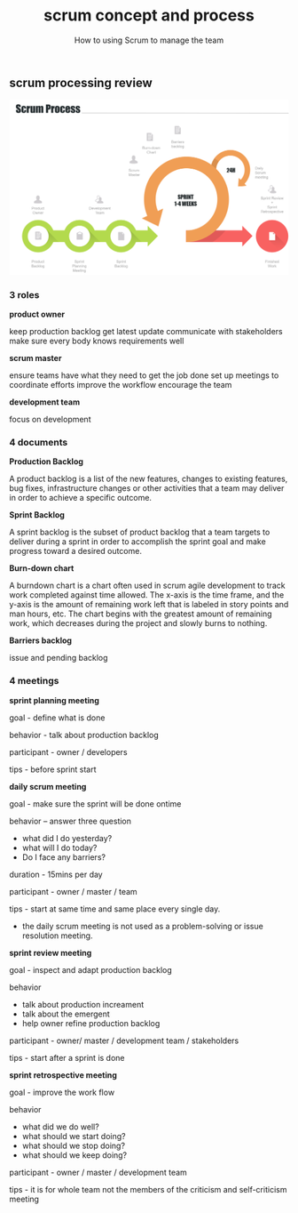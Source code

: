 ﻿---
layout: post
title: scrum concept and process
subtitle: How to using Scrum to manage the team
tags: [technology]
comments: true
---


## scrum processing review

![Crepe](/img/scrum/picture1.png)

### 3 roles

**product owner**

keep production backlog get latest update
communicate with stakeholders
make sure every body knows requirements well

**scrum master**

ensure teams have what they need to get the job done
set up meetings to coordinate efforts
improve the workflow
encourage the team

**development team**
        
focus on development


### 4 documents

**Production Backlog**

A product backlog is a list of the new features, changes to existing features, bug fixes, infrastructure changes or other activities that a team may deliver in order to achieve a specific outcome.

**Sprint Backlog**

A sprint backlog is the subset of product backlog that a team targets to deliver during a sprint in order to accomplish the sprint goal and make progress toward a desired outcome.

**Burn-down chart**

A burndown chart is a chart often used in scrum agile development to track work completed against time allowed. The x-axis is the time frame, and the y-axis is the amount of remaining work left that is labeled in story points and man hours, etc. The chart begins with the greatest amount of remaining work, which decreases during the project and slowly burns to nothing.
  
**Barriers backlog**

issue and pending backlog


### 4 meetings

**sprint planning meeting**

goal - define what is done

behavior - talk about production backlog

participant - owner / developers

tips - before sprint start


**daily scrum meeting**

goal - make sure the sprint will be done ontime

behavior – answer three question 
  - what did I do yesterday?    
  - what will I do today? 
  - Do I face any barriers?

duration - 15mins per day

participant - owner / master / team

tips - start at same time and same place every single day.
  - the daily scrum meeting is not used as a problem-solving or issue resolution meeting.  


**sprint review meeting**

goal - inspect and adapt production backlog

behavior 
  - talk about production increament
  - talk about the emergent
  - help owner refine production backlog

participant - owner/ master / development team / stakeholders

tips - start after a sprint is done  


**sprint retrospective meeting**

goal - improve the work flow

behavior  
  - what did we do well?    
  - what should we start doing?
  - what should we stop doing?  
  - what should we keep doing?

participant - owner / master / development team

tips - it is for whole team not the members of the criticism and self-criticism meeting
